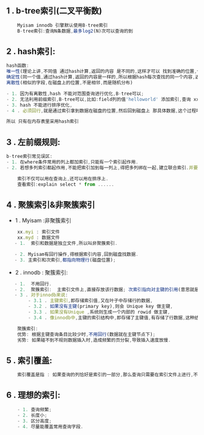## 1 . b-tree索引(二叉平衡数)
```javascript
    Myisam innodb 引擎默认使用B-tree索引
    B-tree索引:查询N条数据,最多log2(N)次可以查询的到
```
## 2 . hash索引:
```javascript
hash函数:
唯一性(理论上讲,不同值 通过hash计算,返回的内容 是不同的,这样才可以 找到准确的位置,但是不可能一直满足,总会有 不同值返回的内容是一样的,但是概率很小)
确定性(同一个值,通过hash计算,返回的内容是一样的,所以根据hash每次查找的同一个内容,返回的位置也是一样的)
离散性(相似的字段,在磁盘上的位置,不是相邻,而是随机分布)

- 1. 因为有离散性,hash 不能对范围查询进行优化,B-tree可以;
- 2. 无法利用前缀索引,B-tree可以,比如:field列的值'helloworld' 添加索引,查询 xx=''helloworld或者xx like hello%,可以进行查询,但是hash就不行,因为 hello 和helloworld的没有位置关系,是随机分布的.
- 3. hash 不能进行排序优化, 
- 4 . 必须回行,就是通过索引拿到数据在磁盘的位置,然后回到磁盘上 那具体数据,这个过程叫回行

所以 只有在内存表里采用hash索引
```

## 3 . 左前缀规则:

```javascript
b-tree索引常见误区:
- 1. 在where条件常用的列上都加索引,只能有一个索引起作用.
- 2. 若想多列索引都起作用,不能把索引加到每一列上,得把多列绑在一起,建立联合索引.并要满足左前缀规则.
```

```javascript
    索引不仅可以用在查询上,还可以用在排序上.
    查看索引:explain select * from ......
```

## 4 . 聚簇索引&非聚簇索引
- 1 . Myisam :非聚簇索引
```javascript
    xx.myi : 索引文件
    xx.myd : 数据文件
   - 1.  索引和数据是独立文件,所以叫非聚簇索引.

   - 2. Myisam有回行操作,得根据索引内容,回到磁盘找数据.
   - 3. 主索引和次索引,都指向物理行(磁盘位置);
```

- 2 .  innodb : 聚簇索引:
```javascript
   - 1.  不用回行.
   - 2.  聚簇索引:  主索引文件上,直接存放该行数据; 次索引指向对主键的引用(意思就是:利用主键索引查,可以直接找到所有数据,若用次级索引查,只能找先到主键值,再根据主键值,找到所有数据).
   - 3 . 对于innodb来说:
        - 3.1 . 主键索引,即存储索引值,又在叶子中存储行的数据,
        - 3.2 . 如果没有主键(primary key),则会 Unique key 做主键,
        - 3.3 . 如果没有Unique ,系统则生成一个内部的 rowid 做主键,
        - 3.4 . 像innodb中,主键的索引结构中,即存储了主键值,有存储了行数据,这种结构成为 聚簇索引. 
```

```javascript
    聚簇索引:
    优势: 根据主键查询条目比较少时,不用回行(数据就在主键节点下);
    劣势: 如果碰不到不规则数据插入时,造成频繁的页分裂,导致插入速度放慢.
```
<!-- $pdo = new PDO('mysql://host=localhost;dbname=test','root','123456');
$pdo -> query('use test');
$pdo -> query('set names utf8'); -->

## 5 . 索引覆盖:
```javascript
    索引覆盖是指 : 如果查询的列恰好是索引的一部分,那么查询只需要在索引文件上进行,不需要回行到磁盘再找数据.
```
## 6 . 理想的索引:
```javascript
    - 1. 查询频繁;
    - 2. 长度小;
    - 3. 区分高度;
    - 4. 尽量能覆盖常用查询字段. 
```
